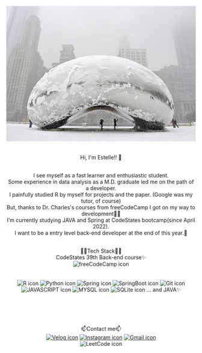 <div align="center">

![header](https://github.com/EstelleYU/EstelleYU/blob/main/Bean.jpg?raw=true)

<br>Hi, I'm Estelle!! 👋 </br>

<br>I see myself as a fast learner and enthusiastic student. 
<br>Some experience in data analysis as a M.D. graduate led me on the path of a developer. 
<br>I painfully studied R by myself for projects and the paper. (Google was my tutor, of course)
<br>But, thanks to Dr. Charles's courses from freeCodeCamp I got on my way to development🚶‍♀️ 
<br>I’m currently studying JAVA and Spring at CodeStates bootcamp(since April 2022). 
<br>I want to be a entry level back-end developer at the end of this year.🙌 </br>

<br>🚀🚀Tech Stack🚀🚀 
<br>CodeStates 39th Back-end course✨
<br>![freeCodeCamp icon](https://img.shields.io/badge/freeCodeCamp-0A0A23?style=flat-square&logo=freeCodeCamp&logoColor=white)</br>
<br></br>
![R icon](https://img.shields.io/badge/R-276DC3?style=flat-square&logo=R&logoColor=white) ![Python icon](https://img.shields.io/badge/Python-3776AB?<br>style=flat-square&logo=Python&logoColor=white) ![Spring icon](https://img.shields.io/badge/Spring-6DB33F?style=flat-square&logo=Spring&logoColor=white) ![SpringBoot icon](https://img.shields.io/badge/SpringBoot-6DB33F?style=flat-square&logo=SpringBoot&logoColor=white) ![Git icon](https://img.shields.io/badge/Git-F05032?style=flat-square&logo=Git&logoColor=white) 
<br>![JAVASCRIPT icon](https://img.shields.io/badge/JAVASCRIPT-F7DF1E?style=flat-square&logo=JAVASCRIPT&logoColor=black) ![MYSQL icon](https://img.shields.io/badge/MYSQL-4479A1?style=flat-square&logo=MYSQL&logoColor=white) ![SQLite icon](https://img.shields.io/badge/SQLite-003B57?style=flat-square&logo=SQLite&logoColor=white) ... and JAVA✨</br>
<br></br>
<br></br>
<br>📫Contact me📫
<br>
<a href="https://velog.io/@hklog" target="_blank">![Velog icon](https://img.shields.io/badge/Velog-20C997?style=flat-square&logo=Velog&logoColor=white)</a> <a href="https://www.instagram.com/Estelle6am" target="_blank">![Instagram icon](https://img.shields.io/badge/Instagram-E4405F?style=flat-square&logo=Instagram&logoColor=white)</a> <a href="mailto:iamestelleyu@gmail.com">![Gmail icon](https://img.shields.io/badge/Gmail-EA4335?style=flat-square&logo=Gmail&logoColor=white)</a>
<br>![LeetCode icon](https://img.shields.io/badge/LeetCode-FFA116?style=flat-square&logo=LeetCode&logoColor=white)</br> 
</div>
